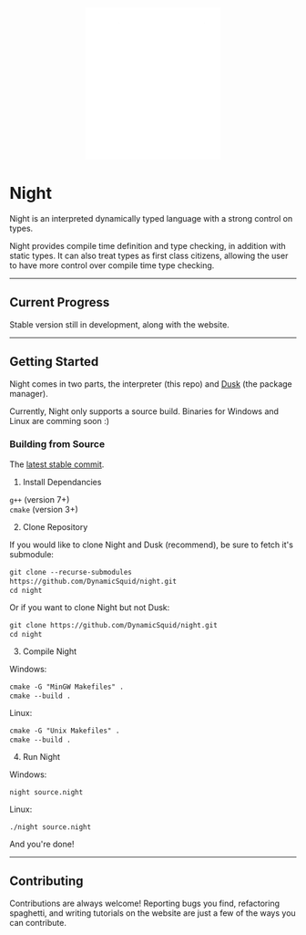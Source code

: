 <p align="center">
  <img src="https://github.com/DynamicSquid/night/blob/master/docs/media/night-logo-black.png"/>
</p>

# Night

Night is an interpreted dynamically typed language with a strong control on types.

Night provides compile time definition and type checking, in addition with static types. It can also treat types as first class citizens, allowing the user to have more control over compile time type checking.

---

## Current Progress

Stable version still in development, along with the website.

---

## Getting Started

Night comes in two parts, the interpreter (this repo) and [Dusk](https://github.com/firefish111/dusk) (the package manager).

Currently, Night only supports a source build. Binaries for Windows and Linux are comming soon :)

### Building from Source

The [latest stable commit](https://github.com/DynamicSquid/night/tree/8079fa9e05499b97d60b8777a6aeb733c23dffb3).

1. Install Dependancies

`g++` (version 7+)<br>
`cmake` (version 3+)

2. Clone Repository

If you would like to clone Night and Dusk (recommend), be sure to fetch it's submodule:

```
git clone --recurse-submodules https://github.com/DynamicSquid/night.git
cd night
```

Or if you want to clone Night but not Dusk:

```
git clone https://github.com/DynamicSquid/night.git
cd night
```

3. Compile Night

Windows:

```
cmake -G "MinGW Makefiles" .
cmake --build .
```

Linux:

```
cmake -G "Unix Makefiles" .
cmake --build .
```

4. Run Night

Windows:

```
night source.night
```

Linux:

```
./night source.night
```

And you're done!

---

## Contributing

Contributions are always welcome! Reporting bugs you find, refactoring spaghetti, and writing tutorials on the website are just a few of the ways you can contribute.
